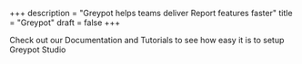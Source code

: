 +++
description = "Greypot helps teams deliver Report features faster"
title = "Greypot"
draft = false
+++

Check out our Documentation and Tutorials to see how easy it is to setup Greypot Studio